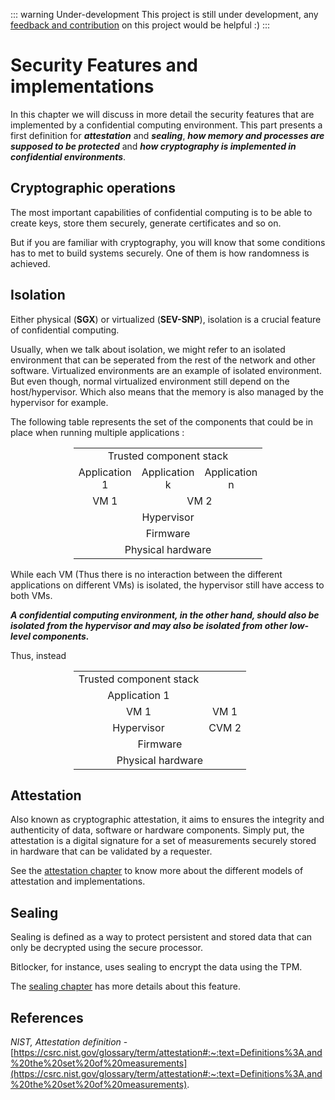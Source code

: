 ::: warning Under-development 
This project is still under development, any [feedback and contribution](https://github.com/cybertechnica/confidential-computing-guide/issues) on this project would be helpful :)
:::
# Security Features and implementations

In this chapter we will discuss in more detail the security features that are implemented by a confidential computing environment. 
This part presents a first definition for ***attestation*** and ***sealing***, ***how memory and processes are supposed to be protected*** and ***how cryptography is implemented in confidential environments***. 

## Cryptographic operations 
The most important capabilities of confidential computing is to be able to create keys, store them securely, generate certificates and so on. 

But if you are familiar with cryptography, you will know that some conditions has to met to build systems securely. One of them is how randomness is achieved. 

## Isolation
Either physical (**SGX**) or virtualized (**SEV-SNP**), isolation is a crucial feature of confidential computing. 

Usually, when we talk about isolation, we might refer to an isolated environment that can be seperated from the rest of the network and other software. Virtualized environments are an example of isolated environment. But even though, normal virtualized environment still depend on the host/hypervisor. Which also means that the memory is also managed by the hypervisor for example. 

The following table represents the set of the components that could be in place when running multiple applications : 
<div style="margin-left: auto;
            margin-right: auto;
            width: 60%">
<table style="text-align: center;">
    <tr>
        <td colspan="3">Trusted component stack</td>
    </tr>
    <tr>
        <td>Application 1</td>
        <td>Application k</td>
        <td>Application n</td>
    </tr>
    <tr>
        <td>VM 1</td>
        <td colspan="2">VM 2</td>
    </tr>
    <tr>
        <td colspan="3">Hypervisor</td>
    </tr>
    <tr>
        <td colspan="3">Firmware</td>
    </tr>
    <tr>
        <td colspan="3">Physical hardware</td>
    </tr>
</table>
</div>

While each VM (Thus there is no interaction between the different applications on different VMs) is isolated, the hypervisor still have access to both VMs.  

***A confidential computing environment, in the other hand, should also be isolated from the hypervisor and may also be isolated from other low-level components.*** 

Thus, instead 

<div style="margin-left: auto;
            margin-right: auto;
            width: 60%">
<table style="text-align: center;">
    <tr>
        <td colspan="1">Trusted component stack</td>
    </tr>
    <tr>
        <td>Application 1</td>
    </tr>
    <tr>
        <td>VM 1</td>
        <td>VM 1</td>
    </tr>
    <tr>
        <td colspan="">Hypervisor</td>
        <td colspan="3">CVM 2</td>
    </tr>
    <tr>
        <td colspan="3">Firmware</td>
    </tr>
    <tr>
        <td colspan="3">Physical hardware</td>
    </tr>
</table>
</div>


## Attestation 

Also known as cryptographic attestation, it aims to ensures the integrity and authenticity of data, software or hardware components. Simply put, the attestation is a digital signature for a set of measurements securely stored in hardware that can be validated by a requester. 

See the [attestation chapter](./2_attestation.md) to know more about the different models of attestation and implementations.



## Sealing 

Sealing is defined as a way to protect persistent and stored data that can only be decrypted using the secure processor. 

Bitlocker, for instance, uses sealing to encrypt the data using the TPM. 

The [sealing chapter](./3_sealing.md) has more details about this feature. 






## References 

*NIST, Attestation definition* - [https://csrc.nist.gov/glossary/term/attestation#:~:text=Definitions%3A,and%20the%20set%20of%20measurements](https://csrc.nist.gov/glossary/term/attestation#:~:text=Definitions%3A,and%20the%20set%20of%20measurements).